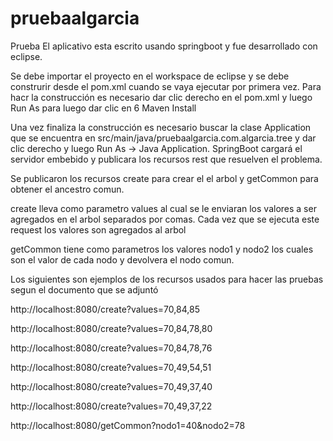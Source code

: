 # pruebaalgarcia
Prueba
El aplicativo esta escrito usando springboot y fue desarrollado con eclipse. 

Se debe importar el proyecto en el workspace de eclipse y se debe construrir desde el pom.xml cuando se vaya ejecutar por primera vez. 
Para hacr la construcción es necesario dar clic derecho en el pom.xml y luego Run As para luego dar clic en 6 Maven Install

Una vez finaliza la construcción es necesario buscar la clase Application que se encuentra en src/main/java/pruebaalgarcia.com.algarcia.tree y dar clic derecho y luego Run As -> Java Application. 
SpringBoot cargará el servidor embebido y publicara los recursos rest que resuelven el problema. 

Se publicaron los recursos create para crear el el arbol y getCommon para obtener el ancestro comun. 

create lleva como parametro values al cual se le enviaran los valores a ser agregados en el arbol separados por comas. Cada vez que se ejecuta este request los valores son agregados al arbol 

getCommon tiene como parametros los valores nodo1 y nodo2 los cuales son el valor de cada nodo y devolvera el nodo comun. 

Los siguientes son ejemplos de los recursos usados para hacer las pruebas segun el documento que se adjuntó 

http://localhost:8080/create?values=70,84,85 

http://localhost:8080/create?values=70,84,78,80 

http://localhost:8080/create?values=70,84,78,76 

http://localhost:8080/create?values=70,49,54,51 

http://localhost:8080/create?values=70,49,37,40 

http://localhost:8080/create?values=70,49,37,22

http://localhost:8080/getCommon?nodo1=40&nodo2=78 
